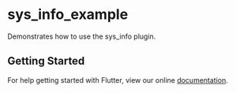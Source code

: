 # sys_info_example

Demonstrates how to use the sys_info plugin.

## Getting Started

For help getting started with Flutter, view our online
[documentation](https://flutter.io/).
